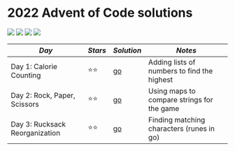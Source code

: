 # 2022 Advent of Code solutions

![](https://img.shields.io/badge/tests%20passed%20🐹-0/6-important)
![](https://img.shields.io/badge/day%20📅-2-blue)
![](https://img.shields.io/badge/stars%20⭐-4-yellow)
![](https://img.shields.io/badge/days%20completed-2-red)


|             *Day*              | *Stars* |  *Solution*  |                   *Notes*                   |
|--------------------------------|---------|--------------|---------------------------------------------|
| Day 1: Calorie Counting        |  ⭐⭐  | [go](day01/) | Adding lists of numbers to find the highest |
| Day 2: Rock, Paper, Scissors   |  ⭐⭐  | [go](day02/) | Using maps to compare strings for the game  |
| Day 3: Rucksack Reorganization |  ⭐⭐  | [go](day03/) | Finding matching characters (runes in go)   |

